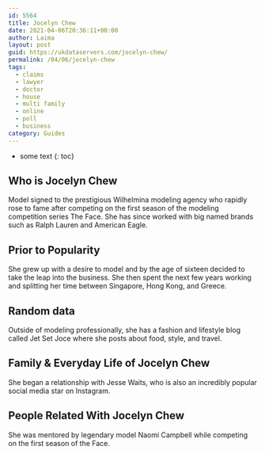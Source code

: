 ```yaml
---
id: 5564
title: Jocelyn Chew
date: 2021-04-06T20:36:11+00:00
author: Laima
layout: post
guid: https://ukdataservers.com/jocelyn-chew/
permalink: /04/06/jocelyn-chew
tags:
  - claims
  - lawyer
  - doctor
  - house
  - multi family
  - online
  - poll
  - business
category: Guides
---
```


* some text
{: toc}


## Who is Jocelyn Chew
                  
                  
                  
Model signed to the prestigious Wilhelmina modeling agency who rapidly rose to fame after competing on the first season of the modeling competition series The Face. She has since worked with big named brands such as Ralph Lauren and American Eagle.
                  
              
            
              
            
                
                
                
## Prior to Popularity
                  
                  
                  
She grew up with a desire to model and by the age of sixteen decided to take the leap into the business. She then spent the next few years working and splitting her time between Singapore, Hong Kong, and Greece.
                  
              
            
              
            
                
                
                
## Random data
                  
                  
                  
Outside of modeling professionally, she has a fashion and lifestyle blog called Jet Set Joce where she posts about food, style, and travel.
                  
              
            
              
            
                
                
                
## Family & Everyday Life of Jocelyn Chew
                  
                  
                  
She began a relationship with Jesse Waits, who is also an incredibly popular social media star on Instagram.
                  
              
            
              
            
                
                
                
## People Related With Jocelyn Chew
                  
                  
                  
She was mentored by legendary model Naomi Campbell while competing on the first season of the Face.
                  
              
            
              
            
                
              
            
              
              
            
            
              
            
          
          
          